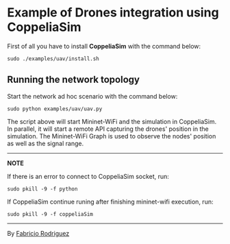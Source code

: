 # Example of Drones integration using CoppeliaSim

First of all you have to install **CoppeliaSim** with the command below:

```
sudo ./examples/uav/install.sh
```

## Running the network topology

Start the network ad hoc scenario with the command below:

```
sudo python examples/uav/uav.py
```

The script above will start Mininet-WiFi and the simulation in CoppeliaSim. In parallel, it will start a remote API capturing the drones' position in the simulation. The Mininet-WiFi Graph is used to observe the nodes' position as well as the signal range.

---
**NOTE**

If there is an error to connect to CoppeliaSim socket, run:
		
```
sudo pkill -9 -f python
```

If CoppeliaSim continue runing after finishing mininet-wifi execution, run:

```
sudo pkill -9 -f coppeliaSim
```
---

By [Fabricio Rodriguez](https://github.com/ecwolf)